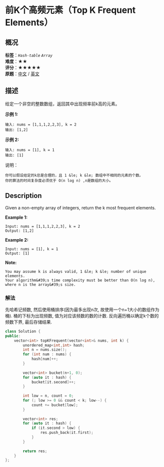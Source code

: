 # 前K个高频元素（Top K Frequent Elements）
## 概况
**标签**：*`Hash-table`*  *`Array`*<br>
**难度**：★★<br>
**评分**：★★★★★<br>
**原题**：[中文](https://leetcode-cn.com/problems/top-k-frequent-elements) / [英文](https://leetcode.com/problems/top-k-frequent-elements)

## 描述
给定一个非空的整数数组，返回其中出现频率前k高的元素。

**示例 1:**
```
输入: nums = [1,1,1,2,2,3], k = 2
输出: [1,2]
```

**示例 2:**
```
输入: nums = [1], k = 1
输出: [1]
```

说明：

    你可以假设给定的k总是合理的，且 1 &le; k &le; 数组中不相同的元素的个数。
    你的算法的时间复杂度必须优于 O(n log n) ,n是数组的大小。
    
## Description
Given a non-empty array of integers, return the k most frequent elements.

**Example 1:**
```
Input: nums = [1,1,1,2,2,3], k = 2
Output: [1,2]
```

**Example 2:**
```
Input: nums = [1], k = 1
Output: [1]
```

**Note:**
 
    You may assume k is always valid, 1 &le; k &le; number of unique elements.
    Your algorithm&#39;s time complexity must be better than O(n log n), where n is the array&#39;s size.

### 解法
先哈希记频数, 然后使用桶排序(因为最多出现n次, 故使用一个n+1大小的数组作为桶). 桶的下标为出现频数, 值为对应该频数的数的计数. 反向遍历桶以确定k个数的频数下界, 最后存储结果.
```c++
class Solution {
public:
    vector<int> topKFrequent(vector<int>& nums, int k) {
        unordered_map<int,int> hash;
        int n = nums.size();
        for (int num : nums) {
            hash[num]++;
        }
        
        vector<int> bucket(n+1, 0);
        for (auto it : hash) {
            bucket[it.second]++;
        }
        
        int low = n, count = 0;
        for (; low >= 0 && count < k; low--) {
            count += bucket[low];
        }
        
        vector<int> res;
        for (auto it : hash) {
            if (it.second > low) {
                res.push_back(it.first);
            }
        }
        
        return res;
    }
};
```